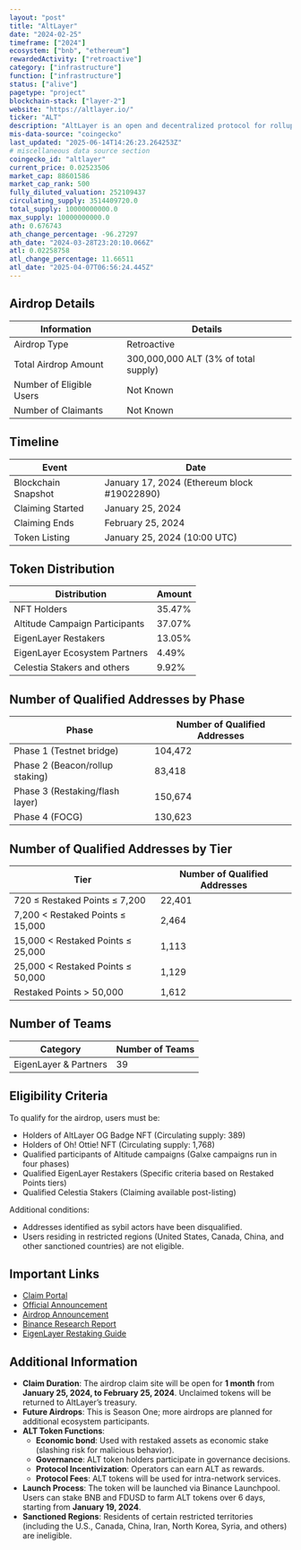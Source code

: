 ```yaml
---
layout: "post"
title: "AltLayer"
date: "2024-02-25"
timeframe: ["2024"]
ecosystem: ["bnb", "ethereum"]
rewardedActivity: ["retroactive"]
category: ["infrastructure"]
function: ["infrastructure"]
status: ["alive"]
pagetype: "project"
blockchain-stack: ["layer-2"]
website: "https://altlayer.io/"
ticker: "ALT"
description: "AltLayer is an open and decentralized protocol for rollups, integrating EigenLayer’s restaking mechanism to enhance security, decentralization, interoperability, and crypto-economic finality."
mis-data-source: "coingecko"
last_updated: "2025-06-14T14:26:23.264253Z"
# miscellaneous data source section
coingecko_id: "altlayer"
current_price: 0.02523506
market_cap: 88601586
market_cap_rank: 500
fully_diluted_valuation: 252109437
circulating_supply: 3514409720.0
total_supply: 10000000000.0
max_supply: 10000000000.0
ath: 0.676743
ath_change_percentage: -96.27297
ath_date: "2024-03-28T23:20:10.066Z"
atl: 0.02258758
atl_change_percentage: 11.66511
atl_date: "2025-04-07T06:56:24.445Z"
---
```


## Airdrop Details

| Information              | Details                              |
| ------------------------ | ------------------------------------ |
| Airdrop Type             | Retroactive                          |
| Total Airdrop Amount     | 300,000,000 ALT (3% of total supply) |
| Number of Eligible Users | Not Known                            |
| Number of Claimants      | Not Known                            |

## Timeline

| Event               | Date                                        |
| ------------------- | ------------------------------------------- |
| Blockchain Snapshot | January 17, 2024 (Ethereum block #19022890) |
| Claiming Started    | January 25, 2024                            |
| Claiming Ends       | February 25, 2024                           |
| Token Listing       | January 25, 2024 (10:00 UTC)                |

## Token Distribution

| Distribution                   | Amount |
| ------------------------------ | ------ |
| NFT Holders                    | 35.47% |
| Altitude Campaign Participants | 37.07% |
| EigenLayer Restakers           | 13.05% |
| EigenLayer Ecosystem Partners  | 4.49%  |
| Celestia Stakers and others    | 9.92%  |

## Number of Qualified Addresses by Phase

| Phase                           | Number of Qualified Addresses |
| ------------------------------- | ----------------------------- |
| Phase 1 (Testnet bridge)        | 104,472                       |
| Phase 2 (Beacon/rollup staking) | 83,418                        |
| Phase 3 (Restaking/flash layer) | 150,674                       |
| Phase 4 (FOCG)                  | 130,623                       |

## Number of Qualified Addresses by Tier

| Tier                              | Number of Qualified Addresses |
| --------------------------------- | ----------------------------- |
| 720 ≤ Restaked Points ≤ 7,200     | 22,401                        |
| 7,200 < Restaked Points ≤ 15,000  | 2,464                         |
| 15,000 < Restaked Points ≤ 25,000 | 1,113                         |
| 25,000 < Restaked Points ≤ 50,000 | 1,129                         |
| Restaked Points > 50,000          | 1,612                         |

## Number of Teams

| Category              | Number of Teams |
| --------------------- | --------------- |
| EigenLayer & Partners | 39              |

## Eligibility Criteria

To qualify for the airdrop, users must be:

- Holders of AltLayer OG Badge NFT (Circulating supply: 389)
- Holders of Oh! Ottie! NFT (Circulating supply: 1,768)
- Qualified participants of Altitude campaigns (Galxe campaigns run in four phases)
- Qualified EigenLayer Restakers (Specific criteria based on Restaked Points tiers)
- Qualified Celestia Stakers (Claiming available post-listing)

Additional conditions:

- Addresses identified as sybil actors have been disqualified.
- Users residing in restricted regions (United States, Canada, China, and other sanctioned countries) are not eligible.

## Important Links

- [Claim Portal](https://airdrop.altlayer.io/)
- [Official Announcement](https://blog.altlayer.io/altlayers-alt-token-launch-f49bf8ac2556)
- [Airdrop Announcement](https://blog.altlayer.io/altlayer-airdrop-season-one-9148f6114c0b)
- [Binance Research Report](https://www.binance.com/en/research/projects/altlayer)
- [EigenLayer Restaking Guide](https://docs.eigenlayer.xyz/restaking-guides/restaking-user-guide/restaked-points)

## Additional Information

- **Claim Duration**: The airdrop claim site will be open for **1 month** from **January 25, 2024, to February 25, 2024**. Unclaimed tokens will be returned to AltLayer’s treasury.
- **Future Airdrops**: This is Season One; more airdrops are planned for additional ecosystem participants.
- **ALT Token Functions**:
  - **Economic bond**: Used with restaked assets as economic stake (slashing risk for malicious behavior).
  - **Governance**: ALT token holders participate in governance decisions.
  - **Protocol Incentivization**: Operators can earn ALT as rewards.
  - **Protocol Fees**: ALT tokens will be used for intra-network services.
- **Launch Process**: The token will be launched via Binance Launchpool. Users can stake BNB and FDUSD to farm ALT tokens over 6 days, starting from **January 19, 2024**.
- **Sanctioned Regions**: Residents of certain restricted territories (including the U.S., Canada, China, Iran, North Korea, Syria, and others) are ineligible.